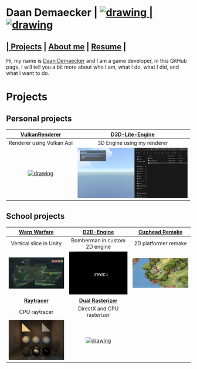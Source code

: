 # Daan Demaecker | <a href="https://www.linkedin.com/in/daan-demaecker-3737b0265/"><img src="https://content.linkedin.com/content/dam/me/business/en-us/amp/brand-site/v2/bg/LI-Bug.svg.original.svg" alt="drawing" width="25"/> | <a href="https://github.com/DaanDemaecker"><img src="https://github.githubassets.com/assets/GitHub-Mark-ea2971cee799.png" alt="drawing" width="25"/>

## | [Projects](#Projects)  |    [About me](AboutMe.md)  |    [Resume](Content/DaanDemaeckerCV.pdf) |
Hi, my name is [Daan Demaecker](AboutMe.md) and I am a game developer, in this GitHub page, I will tell you a bit more about who I am, what I do, what I did, and what I want to do.  

# Projects

## Personal projects

|[**VulkanRenderer**](Projects/VulkanRenderer.md)|[**D3D-Lite-Engine**](Projects/D3D-Lite-Engine.md)|
|:----------------------------------------:|:----------------------------------------:|
| Renderer using Vulkan Api | 3D Engine using my renderer |
|<a href="https://daandemaecker.github.io/Projects/VulkanRenderer.html"><img src="Content/VulkanRenderer3D.gif" alt="drawing" width="300"/>|<a href="https://daandemaecker.github.io/Projects/D3D-Lite-Engine.html"><img src="Content/D3D-Lite-Engine.gif" alt="drawing" width="300"/>|


## School projects

|[**Warp Warfare**](Projects/WarpWarfare.md)|[**D2D-Engine**](Projects/D2D-Engine.md)|[**Cuphead Remake**](Projects/CupheadRemake)|
|:----------------------------------------:|:----------------------------------------:|:----------------------------------------:|
| Vertical slice in Unity| Bomberman in custom 2D engine | 2D platformer remake |
|<a href="https://daandemaecker.github.io/Projects/WarpWarfare.html"><img src="Content/WarpWarfare.png" alt="drawing" width="300"/>|<a href="https://daandemaecker.github.io/Projects/D2D-Engine.html"><img src="Content/Bomberman.gif" alt="drawing" width="300"/>|<a href="https://daandemaecker.github.io/Projects/CupheadRemake.html"><img src="Content/Cuphead.gif" alt="drawing" width="300"/>|
|[**Raytracer**](Projects/SoftwareRayTracer.md)|[**Dual Rasterizer**](Projects/DualRasterizer.md)|
| CPU raytracer | DirectX and CPU rasterizer |
|<a href="https://daandemaecker.github.io/Projects/WarpWarfare.html"><img src="Content/RayTracer.gif" alt="drawing" width="300"/>|<a href="https://daandemaecker.github.io/Projects/DualRasterizer.html"><img src="Content/DualRasterizer.gif" alt="drawing" width="300"/>|

